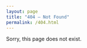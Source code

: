 ```yaml
---
layout: page
title: "404 – Not Found"
permalink: /404.html
---
```

Sorry, this page does not exist.
